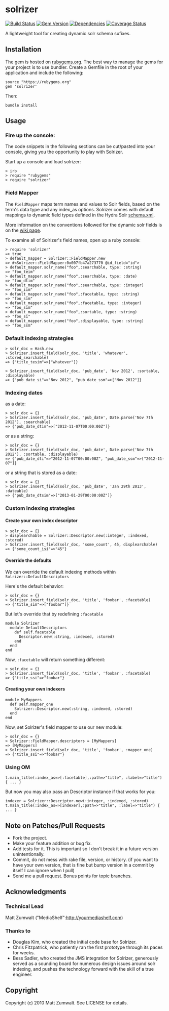 # solrizer

[![Build Status](https://circleci.com/gh/samvera/solrizer.svg?style=svg)](https://circleci.com/gh/samvera/solrizer)
[![Gem Version](https://badge.fury.io/rb/solrizer.png)](http://badge.fury.io/rb/solrizer)
[![Dependencies](https://gemnasium.com/projecthydra/solrizer.png)](https://gemnasium.com/projecthydra/solrizer)
[![Coverage Status](https://img.shields.io/coveralls/projecthydra/solrizer.svg)](https://coveralls.io/r/projecthydra/solrizer)


A lightweight tool for creating dynamic solr schema sufixes.


## Installation

The gem is hosted on [rubygems.org](https://rubygems.org/gems/solrizer). The best way to manage the gems for your project
is to use bundler.  Create a Gemfile in the root of your application and include the following:


    source "https://rubygems.org"
    gem 'solrizer'

Then:

    bundle install

## Usage

### Fire up the console:

The code snippets in the following sections can be cut/pasted into your console, giving you the opportunity to play with Solrizer.

Start up a console and load solrizer:

    > irb
    > require "rubygems"
    > require "solrizer"

### Field Mapper

The `FieldMapper` maps term names and values to Solr fields, based on the term's data type and any index_as options.
Solrizer comes with default mappings to dynamic field types defined in the Hydra Solr 
[schema.xml](https://github.com/projecthydra/hydra-head/blob/master/hydra-core/lib/generators/hydra/templates/solr_conf/conf/schema.xml).
	
More information on the conventions followed for the dynamic solr fields is on the 
[wiki page](https://github.com/projecthydra/hydra-head/wiki/Solr-Schema).

To examine all of Solrizer's field names, open up a ruby console:


    > require 'solrizer'
    => true
    > default_mapper = Solrizer::FieldMapper.new
    => #<Solrizer::FieldMapper:0x007fb47a273770 @id_field="id">
    > default_mapper.solr_name("foo",:searchable, type: :string)
    => "foo_teim"
    > default_mapper.solr_name("foo",:searchable, type: :date)
    => "foo_dtim"
    > default_mapper.solr_name("foo",:searchable, type: :integer)
    => "foo_iim"
    > default_mapper.solr_name("foo",:facetable, type: :string)
    => "foo_sim"
    > default_mapper.solr_name("foo",:facetable, type: :integer)
    => "foo_sim"
    > default_mapper.solr_name("foo",:sortable, type: :string)
    => "foo_si"
    > default_mapper.solr_name("foo",:displayable, type: :string)
    => "foo_ssm"

### Default indexing strategies

    > solr_doc = Hash.new
    > Solrizer.insert_field(solr_doc, 'title', 'whatever', :stored_searchable) 
    => {"title_tesim"=>["whatever"]}

    > Solrizer.insert_field(solr_doc, 'pub_date', 'Nov 2012', :sortable, :displayable) 
    => {"pub_date_si"=>"Nov 2012", "pub_date_ssm"=>["Nov 2012"]}

### Indexing dates

as a date:

    > solr_doc = {}
    > Solrizer.insert_field(solr_doc, 'pub_date', Date.parse('Nov 7th 2012'), :searchable)
    => {"pub_date_dtim"=>["2012-11-07T00:00:00Z"]}

or as a string:

    > solr_doc = {}
    > Solrizer.insert_field(solr_doc, 'pub_date', Date.parse('Nov 7th 2012'), :sortable, :displayable)
    => {"pub_date_dti"=>"2012-11-07T00:00:00Z", "pub_date_ssm"=>["2012-11-07"]}

or a string that is stored as a date:

    > solr_doc = {}
    > Solrizer.insert_field(solr_doc, 'pub_date', 'Jan 29th 2013', :dateable)
    => {"pub_date_dtsim"=>["2013-01-29T00:00:00Z"]}

### Custom indexing strategies

#### Create your own index descriptor

    > solr_doc = {}
    > displearchable = Solrizer::Descriptor.new(:integer, :indexed, :stored)
    > Solrizer.insert_field(solr_doc, 'some_count', 45, displearchable)
    => {"some_count_isi"=>"45"}

#### Override the defaults

We can override the default indexing methods within `Solrizer::DefaultDescriptors`

Here's the default behavior:

    > solr_doc = {}
    > Solrizer.insert_field(solr_doc, 'title', 'foobar', :facetable)
    => {"title_sim"=>["foobar"]}

But let's override that by redefining `:facetable`

    module Solrizer
      module DefaultDescriptors
        def self.facetable
          Descriptor.new(:string, :indexed, :stored)
        end
      end
    end

Now, `:facetable` will return something different:

    > solr_doc = {}
    > Solrizer.insert_field(solr_doc, 'title', 'foobar', :facetable)
    => {"title_ssi"=>"foobar"}

#### Creating your own indexers

    module MyMappers
      def self.mapper_one
        Solrizer::Descriptor.new(:string, :indexed, :stored)
      end
    end

Now, set Solrizer's field mapper to use our new module:

    > solr_doc = {}
    > Solrizer::FieldMapper.descriptors = [MyMappers]
    => [MyMappers]
    > Solrizer.insert_field(solr_doc, 'title', 'foobar', :mapper_one)
    => {"title_ssi"=>"foobar"}

### Using OM

    t.main_title(:index_as=>[:facetable],:path=>"title", :label=>"title") { ... }

But now you may also pass an Descriptor instance if that works for you:

    indexer = Solrizer::Descriptor.new(:integer, :indexed, :stored)
    t.main_title(:index_as=>[indexer],:path=>"title", :label=>"title") { ... }

## Note on Patches/Pull Requests
 
* Fork the project.
* Make your feature addition or bug fix.
* Add tests for it. This is important so I don't break it in a
  future version unintentionally.
* Commit, do not mess with rake file, version, or history.
  (if you want to have your own version, that is fine but bump version in a commit by itself I can ignore when I pull)
* Send me a pull request. Bonus points for topic branches.

## Acknowledgments

### Technical Lead

Matt Zumwalt ("MediaShelf":http://yourmediashelf.com)

### Thanks to 

* Douglas Kim, who created the initial code base for Solrizer. 
* Chris Fitzpatrick, who patiently ran the first prototype through its paces for weeks.
* Bess Sadler, who created the JMS integration for Solrizer, generously served as a sounding board for numerous design issues around solr indexing, and pushes the technology forward with the skill of a true engineer.

## Copyright

Copyright (c) 2010 Matt Zumwalt. See LICENSE for details.
